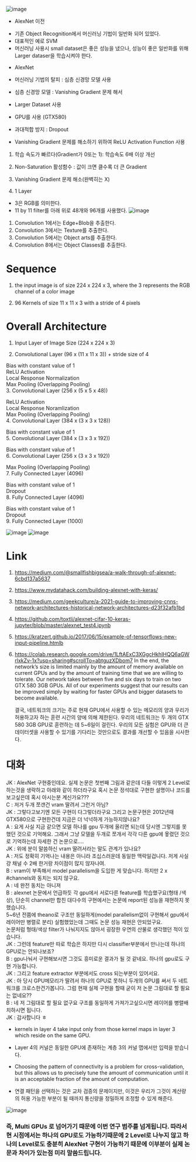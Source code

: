 ![image](https://user-images.githubusercontent.com/76835313/141393376-cfdf2031-ab34-494c-b758-41396b1ec7bd.png)

* AlexNet 이전
- 기존 Object Recognition에서 머신러닝 기법이 일반화 되어 있었다.
- 대표적인 예로 SVM
- 머신러닝 사용시 small dataset은 좋은 성능을 냈으나, 성능이 좋은 일반화를 위해 Larger dataser을 학습시켜야 한다.

* AlexNet
- 머신러닝 기법의 탈피 : 심층 신경망 모델 사용
- 심층 신경망 모델 : Vanishing Gradient 문제 해서
- Larger Dataset 사용
- GPU를 사용 (GTX580)
- 과대적합 방지 : Dropout

- Vanishing Gradient 문제를 해소하기 위하여 ReLU Activation Function 사용
1. 학습 속도가 빠르다(Gradient가 0또는 1): 학습속도 6배 이상 개선
2. Non-Saturation 활성함수 : 값이 크면 클수록 더 큰 Gradient
3. Vanishing Gradient 문제 해소(완벽히는 X)

1. 1 Layer
- 3은 RGB를 의미한다.
- 11 by 11 filter를 아래 위로 48개와 96개를 사용했다.
![image](https://user-images.githubusercontent.com/76835313/141452037-b4d231a6-1a1c-4a3b-abdb-cdc786820845.png)

1. Convolution 1에서는 Edge+Blob을 추출한다.
2. Convolution 3에서는 Texture를 추출한다.
3. Convolution 5에서는 Object arts를 추출한다.
4. Convolution 8에서는 Object Classes를 추출한다.

# Sequence
1. the input image is of size 224 x 224 x 3, where the 3 represents the RGB channel of a color image

2. 96 Kernels of size 11 x 11 x 3 with a stride of 4 pixels

# Overall Architecture
1. Input Layer of Image Size (224 x 224 x 3)  

2. Convolutional Layer (96 x (11 x 11 x 3)) + stride size of 4  

Bias with constant value of 1  
ReLU Activation  
Local Response Normalization  
Max Pooling (Overlapping Pooling)  
3. Convolutional Layer (256 x (5 x 5 x 48))  

ReLU Activation  
Local Response Noramlization  
Max Pooling (Overlapping Pooling)  
4. Convolutional Layer (384 x (3 x 3 x 128))  

Bias with constant value of 1  
5. Convolutional Layer (384 x (3 x 3 x 192))  

Bias with constant value of 1  
6. Convolutional Layer (256 x (3 x 3 x 192))  

Max Pooling (Overlapping Pooling)  
7. Fully Connected Layer (4096)  

Bias with constant value of 1  
Dropout  
8. Fully Connected Layer (4096)  

Bias with constant value of 1  
Dropout  
9. Fully Connected Layer (1000)  


![image](https://user-images.githubusercontent.com/76835313/141453903-7ca8d8ab-7dcb-4881-b3e7-d5656001a3b3.png)
![image](https://user-images.githubusercontent.com/76835313/141453926-6ed8e7a7-cd71-4392-8386-11f23d84ec89.png)

# Link
1. https://medium.com/@smallfishbigsea/a-walk-through-of-alexnet-6cbd137a5637
2. https://www.mydatahack.com/building-alexnet-with-keras/
3. https://medium.com/geekculture/a-2021-guide-to-improving-cnns-network-architectures-historical-network-architectures-d23f32afb1bd
4. https://github.com/toxtli/alexnet-cifar-10-keras-jupyter/blob/master/alexnet_test4.ipynb
5. https://kratzert.github.io/2017/06/15/example-of-tensorflows-new-input-pipeline.htmlb
6. https://colab.research.google.com/drive/1LftAExC3XGgcHkhIHQQ6aGWrlxkZv-1x?usp=sharing#scrollTo=abtguzXDbom7
      In the end, the network’s size is limited mainly by the amount of memory available on current GPUs and by the amount of training time that we are willing to tolerate. 
      Our network takes between five and six days to train on two GTX 580 3GB GPUs. 
      All of our experiments suggest that our results can be improved simply by waiting for faster GPUs and bigger datasets to become available.


      결국, 네트워크의 크기는 주로 현재 GPU에서 사용할 수 있는 메모리의 양과 우리가 허용하고자 하는 훈련 시간의 양에 의해 제한된다.
      우리의 네트워크는 두 개의 GTX 580 3GB GPU로 훈련하는 데 5~6일이 걸린다.
      우리의 모든 실험은 GPU와 더 큰 데이터셋을 사용할 수 있기를 기다리는 것만으로도 결과를 개선할 수 있음을 시사한다.
      
# 대화
JK : AlexNet 구현중인데요. 실제 논문은 첫번째 그림과 같은데 다들 이렇게 2 Level로 하는것을 생략하고 아래와 같이 하더라구요 혹시 논문 정석대로 구현한 설명이나 코드를 보고싶은데 혹시 아시는분 계신가요???    
C : 저거 두개 쪼갠건 vram 딸려서 그런거 아님?  
JK : 그렇다고보기엔 모든 구현이 다그렇더라구요 그리고 논문구현은 2012년때 GTX580으로 구현한건데 지금은 더 넉넉하게 가능하지않나요?  
A : 요게 사실 지금 같으면 모델 하나를 gpu 두개에 올리면 되는데 당시엔 그렇지를 못했던 것으로 기억해요. 그래서 그냥 모델을 두개로 쪼개서 각각 다른 gpu에 옿렸던 것으로 기억하는데 자세한 건 논문으로....  
JK : 위에 분이 말씀하신 vram 딸려서라는 말도 관계가 있나요?   
A : 저도 정확히 기억나는 내용은 아니라 조십스러운데 동일한 맥락일겁니다. 저게 사실 걍 채널 수 2배 한거랑 차이점이 많지 않자나여.  
B : vram이 부족해서 model parallelism을 도입한 게 맞습니다. 하지만 2 x #channels와 동치는 되지 않구요.   
A : 네 완전 동치는 아니져  
B : alexnet 논문에서 언급하듯 각  gpu에서 서로다른 feature를 학습했구요(형태 /색상), 단순히 channel만 합친 대다수의 구현에서는 논문에 report된 성능을 재현하지 못했습니다.  
5~6년 전쯤에 theano로 구조만 동일하게(model parallelism없이 구현해서 gpu에서 레이어만 병렬로 분리) 실험했었는데 그때도 논문 성능 재현은 안되었구요.  
논문처럼 형태/색상 filter가 나눠지지도 않아서 굉장한 우연의 산물로 생각했던 적이 있습니다.  
JK : 그런데 feature만 따로 학습은 하지만 다시 classifier부분에서 만나는데 하나의 GPU로는 안되나보죠?  
B : gpu나눠서 구현해보시면 그것도 흥미로운 결과가 될 것 같네요. 하나의 gpu로도 구현 가능합니다.  
JK : 그리고 feature extractor 부분에서도 cross 되는부분이 있어서요.  
JK : 아 당시 GPU메모리가 딸려서 하나의 GPU로 못하니 두개의 GPU를 써서 두 네트워크를 크로스한건가봅니다. 그럼 현재 실제 구현을 할때 굳이 저 논문 그림대로 할 필요는 없네요??  
B : 네 저 그림대로 할 필요 없구요 구조를 동일하게 가져가고싶으시면 레이어를 병렬배치하시면 됩니다.  
JK : 감사합니다 ㅎ  

- kernels in layer 4 take input only from those kernel maps in layer 3 which reside on the same GPU.  
- Layer 4의 커널은 동일한 GPU에 존재하는 계층 3의 커널 맵에서만 입력을 받습니다.

- Choosing the pattern of connectivity is a problem for cross-validation, but this allows us to precisely tune the amount of communication until it is an acceptable fraction of the amount of computation.
- 연결 패턴을 선택하는 것은 교차 검증의 문제이지만, 이것은 우리가 그것이 계산량의 허용 가능한 부분이 될 때까지 통신량을 정밀하게 조정할 수 있게 해준다.

![image](https://user-images.githubusercontent.com/76835313/141471670-cb1b581e-666d-49f6-bab1-f2b91f4394e8.png)

### 즉, Multi GPUs 로 넘어가기 때문에 이번 연구 범주를 넘게됩니다. 따라서 현 시점에서는 하나의 GPU로도 가능하기때문에 2 Level로 나누지 않고 하나의 Level로도 충분히 AlexNet 구현이 가능하기 때문에 이부분이 실제 논문과 차이가 있는점 미리 말씀드립니다.
